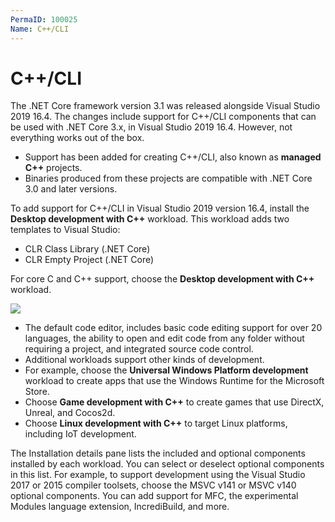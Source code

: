 ```yaml
---
PermaID: 100025
Name: C++/CLI
---
```


# C++/CLI

The .NET Core framework version 3.1 was released alongside Visual Studio 2019 16.4. The changes include support for C++/CLI components that can be used with .NET Core 3.x, in Visual Studio 2019 16.4. However, not everything works out of the box.

 - Support has been added for creating C++/CLI, also known as **managed C++** projects. 
 - Binaries produced from these projects are compatible with .NET Core 3.0 and later versions.

To add support for C++/CLI in Visual Studio 2019 version 16.4, install the **Desktop development with C++** workload. This workload adds two templates to Visual Studio:

 - CLR Class Library (.NET Core)
 - CLR Empty Project (.NET Core)

For core C and C++ support, choose the **Desktop development with C++** workload. 

<img src="https://raw.githubusercontent.com/zzzprojects/learn-orm/master/tutorials/net-core-3-x/images/workloads.png">

 - The default code editor, includes basic code editing support for over 20 languages, the ability to open and edit code from any folder without requiring a project, and integrated source code control.
 - Additional workloads support other kinds of development. 
 - For example, choose the **Universal Windows Platform development** workload to create apps that use the Windows Runtime for the Microsoft Store. 
 - Choose **Game development with C++** to create games that use DirectX, Unreal, and Cocos2d. 
 - Choose **Linux development with C++** to target Linux platforms, including IoT development.

The Installation details pane lists the included and optional components installed by each workload. You can select or deselect optional components in this list. For example, to support development using the Visual Studio 2017 or 2015 compiler toolsets, choose the MSVC v141 or MSVC v140 optional components. You can add support for MFC, the experimental Modules language extension, IncrediBuild, and more.

